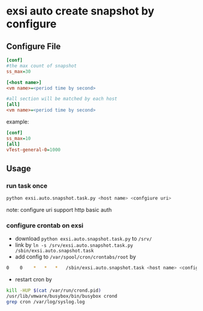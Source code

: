 exsi auto create snapshot by configure
===

## Configure File

```.cfg
[conf]
#the max count of snapshot
ss_max=30

[<host name>]
<vm name>=<period time by second>

#all section will be matched by each host
[all]
<vm name>=<period time by second>
```

example:

```.cfg
[conf]
ss_max=10
[all]
vTest-general-0=1000
```

## Usage

### run task once

```.sh
python exsi.auto.snapshot.task.py <host name> <confgiure uri>
```

note: configure uri support http basic auth

### configure crontab on exsi

* download `python exsi.auto.snapshot.task.py` to `/srv/`
* link by `ln -s /srv/exsi.auto.snapshot.task.py /sbin/exsi.auto.snapshot.task`
* add config to `/var/spool/cron/crontabs/root` by

```.sh
0    0    *   *   *   /sbin/exsi.auto.snapshot.task <host name> <configure uri> >> /var/log/exsi.auto.snapshot.task.log 2>&1
```

* restart cron by

```.sh
kill -HUP $(cat /var/run/crond.pid)
/usr/lib/vmware/busybox/bin/busybox crond
grep cron /var/log/syslog.log
```
